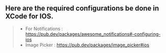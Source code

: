 ## Here are the required configurations be done in XCode for **IOS**.

> - For Notifications : https://pub.dev/packages/awesome_notifications#-configuring-ios
> - Image Picker : https://pub.dev/packages/image_picker#ios
